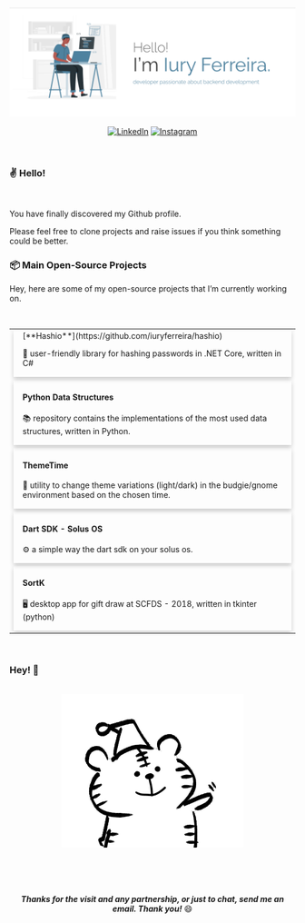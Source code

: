 <p align="center">
  <img alt="Iury Ferreira" title="IuryFerreira" src="https://github.com/iuryferreira/iuryferreira/blob/master/.github/images/home.png" width="1000" />
</p>

<div align="center">

<a href="https://www.linkedin.com/in/iury-ferreira-68ba35130/" target="_blank"><img src="https://img.shields.io/badge/LinkedIn-%230077B5.svg?&style=flat-square&logo=linkedin&logoColor=white" alt="LinkedIn"></a>
<a href="https://www.instagram.com/iuryferreira_" target="_blank"><img src="https://img.shields.io/badge/Instagram-%23E4405F.svg?&style=flat-square&logo=instagram&logoColor=white" alt="Instagram"></a>


</div>

<br>

### ✌ Hello!

<br>

You have finally discovered my Github profile. <br>

Please feel free to clone projects and raise issues if you think something could be better.


### 📦 Main Open-Source Projects

Hey, here are some of my open-source projects that I’m currently working on.

<br>

<div align="center">

<table>
    <tbody>
        <tr>
            <td>
                <div class="card" style="box-shadow: 0 4px 8px 0 rgba(0,0,0,0.2);">
                    <div class="container" style="padding: 2px 16px;">
                        <a style="text-decoration: none;" href="https://github.com/iuryferreira/hashio">
                            [**Hashio**](https://github.com/iuryferreira/hashio)
                        </a>
                        <p>🔐 user-friendly library for hashing passwords in .NET Core, written in C#</p>
                        </a>
                    </div>
                </div>
                </a>
            </td>
        </tr>
        <tr>
            <td>
                <a style="text-decoration: none;" href="https://github.com/iuryferreira/python-data-structures">
                    <div class="card" style="box-shadow: 0 4px 8px 0 rgba(0,0,0,0.2);">
                        <div class="container" style="padding: 2px 16px;">
                            <a style="text-decoration: none;" href="https://github.com/iuryferreira/hashio">
                                <h4><b>Python Data Structures</b></h4>
                            </a>
                            <p>📚 repository contains the implementations of the most used data structures, written
                                in
                                Python.</p>
                        </div>
                    </div>
                </a>
            </td>
        </tr>
        <tr>
            <td>
                <div class="card" style="box-shadow: 0 4px 8px 0 rgba(0,0,0,0.2);">
                    <div class="container" style="padding: 2px 16px;">
                        <a style="text-decoration: none;" href="https://github.com/iuryferreira/ttime">
                            <h4><b>ThemeTime</b></h4>
                        </a>
                        <p>🔆 utility to change theme variations (light/dark) in the budgie/gnome environment based
                            on the chosen time.</p>
                    </div>
                </div>
            </td>
        </tr>
        <tr>
            <td>
                <div class="card" style="box-shadow: 0 4px 8px 0 rgba(0,0,0,0.2);">
                    <div class="container" style="padding: 2px 16px;">
                        <a style="text-decoration: none;" href="https://github.com/iuryferreira/dart-solus-os">
                            <h4><b>Dart SDK - Solus OS</b></h4>
                        </a>
                        <p>⚙ a simple way the dart sdk on your solus os.</p>
                    </div>
                </div>
            </td>
        </tr>
        <tr>
            <td>
                <div class="card" style="box-shadow: 0 4px 8px 0 rgba(0,0,0,0.2);">
                    <div class="container" style="padding: 2px 16px;">
                        <a style="text-decoration: none;" href="https://github.com/iuryferreira/sortk-desktop">
                            <h4><b>SortK</b></h4>
                        </a>
                        <p>🖥 desktop app for gift draw at SCFDS - 2018, written in tkinter (python)</p>
                    </div>
                </div>
                </a>
            </td>
        </tr>
    </tbody>
</table>

<br>

</div>

### Hey! 📢

<br>

<div align="center">

  <img alt="Iury Ferreira" title="IuryFerreira" src="https://github.com/iuryferreira/iuryferreira/blob/master/.github/images/giphy.gif"/>
</div>

<br><br><br>

<div align="center">

***Thanks for the visit and any partnership, or just to chat, send me an email. Thank you!*** 😄

</div>